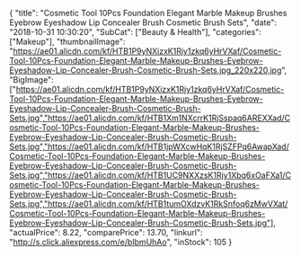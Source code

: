 {
	"title": "Cosmetic Tool 10Pcs Foundation Elegant Marble Makeup Brushes Eyebrow Eyeshadow Lip Concealer Brush Cosmetic Brush Sets",
	"date": "2018-10-31 10:30:20",
	"SubCat": ["Beauty & Health"],
	"categories": ["Makeup"],
	"thumbnailImage": "https://ae01.alicdn.com/kf/HTB1P9yNXizxK1Rjy1zkq6yHrVXaf/Cosmetic-Tool-10Pcs-Foundation-Elegant-Marble-Makeup-Brushes-Eyebrow-Eyeshadow-Lip-Concealer-Brush-Cosmetic-Brush-Sets.jpg_220x220.jpg",
	"BigImage": ["https://ae01.alicdn.com/kf/HTB1P9yNXizxK1Rjy1zkq6yHrVXaf/Cosmetic-Tool-10Pcs-Foundation-Elegant-Marble-Makeup-Brushes-Eyebrow-Eyeshadow-Lip-Concealer-Brush-Cosmetic-Brush-Sets.jpg","https://ae01.alicdn.com/kf/HTB1Xm1NXcrrK1RjSspaq6AREXXad/Cosmetic-Tool-10Pcs-Foundation-Elegant-Marble-Makeup-Brushes-Eyebrow-Eyeshadow-Lip-Concealer-Brush-Cosmetic-Brush-Sets.jpg","https://ae01.alicdn.com/kf/HTB1jpWXcwHqK1RjSZFPq6AwapXad/Cosmetic-Tool-10Pcs-Foundation-Elegant-Marble-Makeup-Brushes-Eyebrow-Eyeshadow-Lip-Concealer-Brush-Cosmetic-Brush-Sets.jpg","https://ae01.alicdn.com/kf/HTB1UC9NXXzsK1Rjy1Xbq6xOaFXa1/Cosmetic-Tool-10Pcs-Foundation-Elegant-Marble-Makeup-Brushes-Eyebrow-Eyeshadow-Lip-Concealer-Brush-Cosmetic-Brush-Sets.jpg","https://ae01.alicdn.com/kf/HTB1tumOXdzvK1RkSnfoq6zMwVXat/Cosmetic-Tool-10Pcs-Foundation-Elegant-Marble-Makeup-Brushes-Eyebrow-Eyeshadow-Lip-Concealer-Brush-Cosmetic-Brush-Sets.jpg"],
	"actualPrice": 8.22,
	"comparePrice": 13.70,
	"linkurl": "http://s.click.aliexpress.com/e/bIbmUhAo",
	"inStock": 105
}
